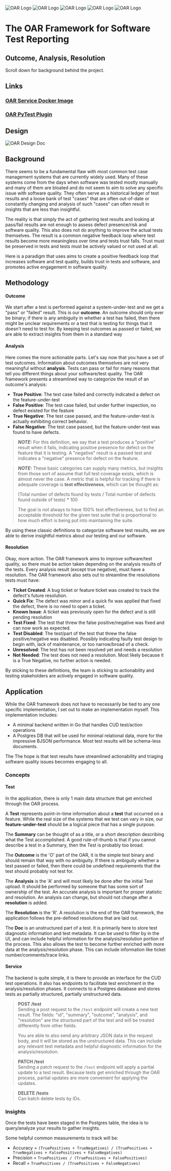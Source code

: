 ![OAR Logo](static/oarLogo.png "OAR Logo") ![OAR Logo](static/oarLogo.png "OAR Logo") ![OAR Logo](static/oarLogo.png "OAR Logo") ![OAR Logo](static/oarLogo.png "OAR Logo") ![OAR Logo](static/oarLogo.png "OAR Logo")

# The OAR Framework for Software Test Reporting

## Outcome, Analysis, Resolution

Scroll down for background behind the project.

## Links

### [OAR Service Docker Image](https://hub.docker.com/r/ryandem1/oar-service)
### [OAR PyTest Plugin](https://pypi.org/project/pytest-oar/)

## Design

![OAR Design Doc](static/oarDesign.png "OAR Design Doc")

## Background

There seems to be a fundamental flaw with most common test case management systems that are currently widely
used. Many of these systems come from the days when software was tested mostly manually and many of them are bloated and
do not seem to aim to solve any specific issue with software quality. They often serve as a historical ledger of test 
results and a loose bank of test "cases" that are often out-of-date or constantly changing and analysis of such "cases" can
often result in insights that are less than insightful.

The reality is that simply the act of gathering test results and looking at pass/fail 
results are not enough to assess defect presence/risk and software quality. This also does not do anything to improve
the actual tests themselves. The result is a common negative feedback loop where test results become more meaningless 
over time and tests trust falls. Trust must be preserved in tests and tests must be actively valued or not used at all.

Here is a paradigm that uses aims to create a positive feedback loop that increases software and test quality, builds 
trust in tests and software, and promotes active engagement in software quality.

## Methodology

#### Outcome
We start after a test is performed against a system-under-test and we get a "pass" or "failed" result. This is our
**outcome**. An outcome should only ever be binary; if there is any ambiguity in whether a test has failed, then 
there might be unclear requirements or a test that is testing for things that it doesn't need to test for. By keeping 
test outcomes as passed or failed, we are able to extract insights from them in a standard way

#### Analysis
Here comes the more actionable parts. Let's say now that you have a set of test outcomes. Information about outcomes 
themselves are not very meaningful without **analysis**. Tests can pass or fail for many reasons that tell you 
different things about your software/test quality. The OAR framework presents a streamlined way to categorize the 
result of an outcome's  analysis:

- **True Positive**: The test case failed and correctly indicated a defect on the feature-under-test
- **False Positive**: The test case failed, but under further inspection, no defect existed for the feature
- **True Negative**: The test case passed, and the feature-under-test is actually exhibiting correct behavior.
- **False Negative**: The test case passed, but the feature-under-test was found to have defects.

> **_NOTE:_**  For this definition, we say that a test produces a "positive" result when it fails, indicating positive
> presence for defect on the feature that it is testing. A "negative" result is a passed test and indicates a
> "negative" presence for defect on the feature.

> **_NOTE:_**  These basic categories can supply many metrics, but insights from those sort of assume that
> full test coverage exists, which is almost never the case. A metric that is helpful for tracking if there is 
> adequate coverage is **test effectiveness**, which can be thought as:
> 
> 
> (Total number of defects found by tests / Total number of defects found outside of tests) * 100
> 
> The goal is not always to have 100% test effectiveness, but to find an acceptable threshold for the given test suite
> that is proportional to how much effort is being put into maintaining the suite.

By using these classic definitions to categorize software test results, we are able to derive insightful metrics about 
our testing and our software.

#### Resolution
Okay, more action. The OAR framework aims to improve software/test quality, so there must be action taken depending on the
analysis results of the tests. Every analysis result (except true negative), must have a resolution. The 
OAR framework also sets out to streamline the resolutions tests must have:
- **Ticket Created**: A bug ticket or feature ticket was created to track the defect's future resolution.
- **Quick Fix**: The defect was minor and a quick fix was applied that fixed the defect, there is no need to open a ticket.
- **Known Issue**: A ticket was previously open for the defect and is still pending resolution
- **Test Fixed**: The test that threw the false positive/negative was fixed and can now work as expected. 
- **Test Disabled**: The test/part of the test that threw the false positive/negative was disabled. Possibly indicating faulty 
test design to begin with, lack of maintenance, or too narrow/broad of a check.
- **Unresolved**: The test has not been resolved yet and needs a resolution
- **Not Needed**: The test does not need a resolution. Most likely because it is a True Negative, no further action is needed.

By sticking to these definitions, the team is sticking to actionability and testing stakeholders are actively engaged in
software quality.

## Application

While the OAR framework does not have to necessarily be tied to any one specific implementation, I set out to make an 
implementation myself. This implementation includes:

- A minimal backend written in Go that handles CUD test/action operations
- A Postgres DB that will be used for minimal relational data, more for the impressive BJSON performance. Most test
results will be schema-less documents.

The 
The hope is that test results have streamlined actionability and triaging software quality issues becomes engaging to all. 

### Concepts

#### Test

In the application, there is only 1 main data structure that get enriched through the OAR process.

A **Test** represents point-in-time information about a **test** that occurred on a feature. While the real size of the 
systems that we test can vary in size, our **feature-under-test** should be a logical piece that has a single purpose.

The **Summary** can be thought of as a title, or a short description describing what the Test accomplished. A good
rule-of-thumb is that if you cannot describe a test in a Summary, then the Test is probably too broad.

The **Outcome** is the 'O' part of the OAR, it is the simple test binary and should remain that way with no ambiguity.
If there is ambiguity whether a test passed or failed, then there could be undefined requirements that the test
should probably not test for.

The **Analysis** is the 'A' and will most likely be done after the initial Test upload. It should be performed by 
someone that has some sort of ownership of the test. An accurate analysis is important for proper statistic and 
resolution. An analysis can change, but should not change after a **resolution** is added.

The **Resolution** is the 'R'. A resolution is the end of the OAR framework, the application follows the pre-defined 
resolutions that are laid out.

The **Doc** is an unstructured part of a test. It is primarily here to store test diagnostic information and test 
metadata. It can be used to filter by in the UI, and can include helpful information for the analysis/resolution 
portion of the process. This also allows the test to become further enriched with more data at the analysis/resolution 
phase. This can include information like ticket number/comments/trace links.


#### Service

The backend is quite simple, it is there to provide an interface for the CUD test operations. It also has endpoints to 
facilitate test enrichment in the analysis/resolution phases. It connects to a Postgres database and stores tests as 
partially structured, partially unstructured data.

> **POST /test**  
> Sending a post request to the ``/test`` endpoint will create a new test result. The fields:
> "id", "summary", "outcome", "analysis", and "resolution" are the structured part of the test and will be treated 
> differently from other fields.
> 
> You are able to also send any arbitrary JSON data in the request body, and it will be stored as the unstructured data.
> This can include any relevant test metadata and helpful diagnostic information for the analysis/resolution.

> **PATCH /test**  
> Sending a patch request to the ``/test`` endpoint will apply a partial update to a test result.
> Because tests get enriched through the OAR process, partial updates are more convenient for applying
> the updates.

> **DELETE /tests**  
> Can batch delete tests by IDs.


### Insights
Once the tests have been staged in the Postgres table, the idea is to query/analyze your results to gather insights.

Some helpful common measurements to track will be:

- Accuracy = ``(TruePositives + TrueNegatives) / (TruePositives + TrueNegatives + FalsePositives + FalseNegatives) ``
- Precision = ``TruePositives / (TruePositives + FalsePositives)``
- Recall = ``TruePositives / (TruePositives + FalseNegatives)``

